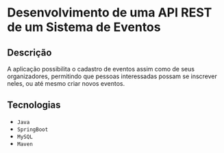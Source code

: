 # Desenvolvimento de uma API REST de um Sistema de Eventos

## Descrição

A aplicação possibilita o cadastro de eventos assim como de seus organizadores, permitindo que pessoas interessadas possam se inscrever neles, ou até mesmo criar novos eventos.

## Tecnologias 
- `Java`
- `SpringBoot`
- `MySQL`
- `Maven`
